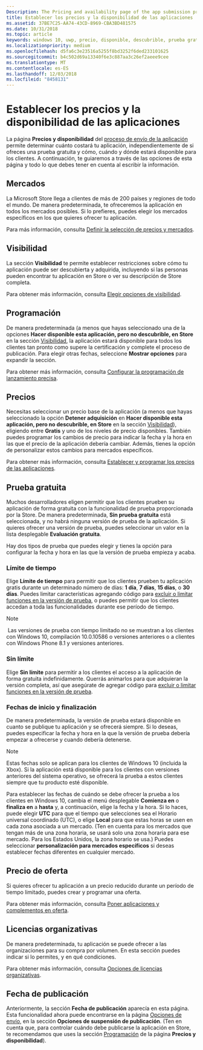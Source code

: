 ```yaml
---
Description: The Pricing and availability page of the app submission process lets you determine how much your app will cost, whether you'll offer a free trial, and how, when, and where it will be available to customers.
title: Establecer los precios y la disponibilidad de las aplicaciones
ms.assetid: 37BE7C25-AA74-43CD-8969-CBA3BD481575
ms.date: 10/31/2018
ms.topic: article
keywords: windows 10, uwp, precio, disponible, descubrible, prueba gratuita, pruebas, prueba, aplicaciones, fecha de lanzamiento
ms.localizationpriority: medium
ms.openlocfilehash: d5fa6c3e23516a5255f8bd3252f6ded233101625
ms.sourcegitcommit: b4c502d69a13340f6e3c887aa3c26ef2aeee9cee
ms.translationtype: MT
ms.contentlocale: es-ES
ms.lasthandoff: 12/03/2018
ms.locfileid: "8458131"
---
```

# <a name="set-app-pricing-and-availability"></a>Establecer los precios y la disponibilidad de las aplicaciones


La página **Precios y disponibilidad** del [proceso de envío de la aplicación](app-submissions.md) permite determinar cuánto costará tu aplicación, independientemente de si ofreces una prueba gratuita y cómo, cuándo y dónde estará disponible para los clientes. A continuación, te guiaremos a través de las opciones de esta página y todo lo que debes tener en cuenta al escribir la información.


## <a name="markets"></a>Mercados

La Microsoft Store llega a clientes de más de 200 países y regiones de todo el mundo. De manera predeterminada, te ofreceremos la aplicación en todos los mercados posibles. Si lo prefieres, puedes elegir los mercados específicos en los que quieres ofrecer tu aplicación. 

Para más información, consulta [Definir la selección de precios y mercados](define-pricing-and-market-selection.md).


## <a name="visibility"></a>Visibilidad

La sección **Visibilidad** te permite establecer restricciones sobre cómo tu aplicación puede ser descubierta y adquirida, incluyendo si las personas pueden encontrar tu aplicación en Store o ver su descripción de Store completa.

Para obtener más información, consulta [Elegir opciones de visibilidad](choose-visibility-options.md).


## <a name="schedule"></a>Programación

De manera predeterminada (a menos que hayas seleccionado una de la opciones **Hacer disponible esta aplicación, pero no descubrible, en Store** en la sección [Visibilidad](choose-visibility-options.md#discoverability), la aplicación estará disponible para todos los clientes tan pronto como supere la certificación y complete el proceso de publicación. Para elegir otras fechas, seleccione **Mostrar opciones** para expandir la sección. 

Para obtener más información, consulta [Configurar la programación de lanzamiento precisa](configure-precise-release-scheduling.md).


## <a name="pricing"></a>Precios

Necesitas seleccionar un precio base de la aplicación (a menos que hayas seleccionado la opción **Detener adquisición** en **Hacer disponible esta aplicación, pero no descubrible, en Store** en la sección [Visibilidad](choose-visibility-options.md#discoverability)), eligiendo entre **Gratis** y uno de los niveles de precio disponibles. También puedes programar los cambios de precio para indicar la fecha y la hora en las que el precio de la aplicación debería cambiar. Además, tienes la opción de personalizar estos cambios para mercados específicos. 

Para obtener más información, consulta [Establecer y programar los precios de las aplicaciones](set-and-schedule-app-pricing.md).


## <a name="free-trial"></a>Prueba gratuita

Muchos desarrolladores eligen permitir que los clientes prueben su aplicación de forma gratuita con la funcionalidad de prueba proporcionada por la Store. De manera predeterminada, **Sin prueba gratuita** está seleccionada, y no habrá ninguna versión de prueba de la aplicación. Si quieres ofrecer una versión de prueba, puedes seleccionar un valor en la lista desplegable **Evaluación gratuita**.

Hay dos tipos de prueba que puedes elegir y tienes la opción para configurar la fecha y hora en las que la versión de prueba empieza y acaba.

### <a name="time-limited"></a>Límite de tiempo

Elige **Límite de tiempo** para permitir que los clientes prueben tu aplicación gratis durante un determinado número de días: **1 día**, **7 días**, **15 días**, o **30 días**. Puedes limitar características agregando código para [excluir o limitar funciones en la versión de prueba](../monetize/in-app-purchases-and-trials.md), o puedes permitir que los clientes accedan a toda las funcionalidades durante ese período de tiempo. 
> [!NOTE]
> Las versiones de prueba con tiempo limitado no se muestran a los clientes con Windows 10, compilación 10.0.10586 o versiones anteriores o a clientes con Windows Phone 8.1 y versiones anteriores.

### <a name="unlimited"></a>Sin límite

Elige **Sin límite** para permitir a los clientes el acceso a la aplicación de forma gratuita indefinidamente. Querrás animarlos para que adquieran la versión completa, así que asegúrate de agregar código para [excluir o limitar funciones en la versión de prueba](../monetize/in-app-purchases-and-trials.md).

### <a name="start-and-end-dates"></a>Fechas de inicio y finalización

De manera predeterminada, la versión de prueba estará disponible en cuanto se publique tu aplicación y se ofrecerá siempre. Si lo deseas, puedes especificar la fecha y hora en la que la versión de prueba debería empezar a ofrecerse y cuando debería detenerse. 

>[!NOTE]
> Estas fechas solo se aplican para los clientes de Windows 10 (incluida la Xbox). Si la aplicación está disponible para los clientes con versiones anteriores del sistema operativo, se ofrecerá la prueba a estos clientes siempre que tu producto esté disponible. 

Para establecer las fechas de cuándo se debe ofrecer la prueba a los clientes en Windows 10, cambia el menú desplegable **Comienza en** o **finaliza en** a **hasta** y, a continuación, elige la fecha y la hora. Si lo haces, puede elegir **UTC** para que el tiempo que selecciones sea el Horario universal coordinado (UTC), o elige **Local** para que estas horas se usen en cada zona asociada a un mercado. (Ten en cuenta para los mercados que tengan más de una zona horaria, se usará solo una zona horaria para ese mercado. Para los Estados Unidos, la zona horario se usa.) Puedes seleccionar **personalización para mercados específicos** si deseas establecer fechas diferentes en cualquier mercado.


## <a name="sale-pricing"></a>Precio de oferta

Si quieres ofrecer tu aplicación a un precio reducido durante un período de tiempo limitado, puedes crear y programar una oferta.

Para obtener más información, consulta [Poner aplicaciones y complementos en oferta](put-apps-and-add-ons-on-sale.md).


## <a name="organizational-licensing"></a>Licencias organizativas

De manera predeterminada, tu aplicación se puede ofrecer a las organizaciones para su compra por volumen. En esta sección puedes indicar si lo permites, y en qué condiciones.

Para obtener más información, consulta [Opciones de licencias organizativas](organizational-licensing.md).


## <a name="publish-date"></a>Fecha de publicación

Anteriormente, la sección **Fecha de publicación** aparecía en esta página. Esta funcionalidad ahora puede encontrarse en la página [Opciones de envío](manage-submission-options.md), en la sección **Opciones de suspensión de publicación**. (Ten en cuenta que, para controlar cuándo debe publicarse la aplicación en Store, te recomendamos que uses la sección [Programación](configure-precise-release-scheduling.md) de la página **Precios y disponibilidad**).


